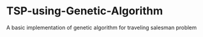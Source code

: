 # TSP-using-Genetic-Algorithm
A basic implementation of genetic algorithm for traveling salesman problem
